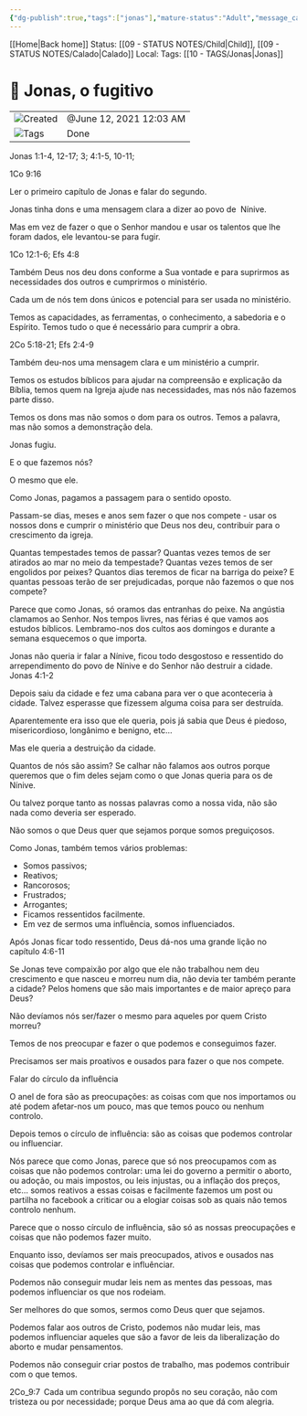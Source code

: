 ```yaml
---
{"dg-publish":true,"tags":["jonas"],"mature-status":"Adult","message_category":"Devocional","created":"2025-10-16T10:29:28.698+01:00","speech-status":"Proferido","local":"iqc","dg-note-icon":"adult","noteIcon":"adult","updated":"2025-10-30T17:26:24.952+00:00","title":"Jonas, o fugitivo","dgPassFrontmatter":true,"permalink":"/05-main-notes-permanent-zettel/jonas-o-fugitivo/"}
---
```


[[Home\|Back home]]
Status: [[09 - STATUS NOTES/Child\|Child]], [[09 - STATUS NOTES/Calado\|Calado]]
Local: 
Tags: [[10 - TAGS/Jonas\|Jonas]]

# 📓 Jonas, o fugitivo

|   |   |
|---|---|
|![](Dashboard/Attachments/clock_gray%20209.svg)Created|@June 12, 2021 12:03 AM|
|![](Dashboard/Attachments/list_gray%20943.svg)Tags|Done|

Jonas 1:1-4, 12-17; 3; 4:1-5, 10-11; 

1Co 9:16 

Ler o primeiro capítulo de Jonas e falar do segundo. 

Jonas tinha dons e uma mensagem clara a dizer ao povo de  Nínive. 

Mas em vez de fazer o que o Senhor mandou e usar os talentos que lhe foram dados, ele levantou-se para fugir. 

1Co 12:1-6; Efs 4:8  

Também Deus nos deu dons conforme a Sua vontade e para suprirmos as necessidades dos outros e cumprirmos o ministério. 

Cada um de nós tem dons únicos e potencial para ser usada no ministério. 

Temos as capacidades, as ferramentas, o conhecimento, a sabedoria e o Espírito. Temos tudo o que é necessário para cumprir a obra. 

2Co 5:18-21; Efs 2:4-9  

Também deu-nos uma mensagem clara e um ministério a cumprir. 

Temos os estudos bíblicos para ajudar na compreensão e explicação da Bíblia, temos quem na Igreja ajude nas necessidades, mas nós não fazemos parte disso. 

Temos os dons mas não somos o dom para os outros. Temos a palavra, mas não somos a demonstração dela. 

Jonas fugiu. 

E o que fazemos nós? 

O mesmo que ele. 

Como Jonas, pagamos a passagem para o sentido oposto. 

Passam-se dias, meses e anos sem fazer o que nos compete - usar os nossos dons e cumprir o ministério que Deus nos deu, contribuir para o crescimento da igreja.  

Quantas tempestades temos de passar? Quantas vezes temos de ser atirados ao mar no meio da tempestade? Quantas vezes temos de ser engolidos por peixes? Quantos dias teremos de ficar na barriga do peixe? E quantas pessoas terão de ser prejudicadas, porque não fazemos o que nos compete? 

Parece que como Jonas, só oramos das entranhas do peixe. Na angústia clamamos ao Senhor. Nos tempos livres, nas férias é que vamos aos estudos bíblicos. Lembramo-nos dos cultos aos domingos e durante a semana esquecemos o que importa. 

Jonas não queria ir falar a Nínive, ficou todo desgostoso e ressentido do arrependimento do povo de Nínive e do Senhor não destruir a cidade. Jonas 4:1-2 

Depois saiu da cidade e fez uma cabana para ver o que aconteceria à cidade. Talvez esperasse que fizessem alguma coisa para ser destruída.  

Aparentemente era isso que ele queria, pois já sabia que Deus é piedoso, misericordioso, longânimo e benigno, etc… 

Mas ele queria a destruição da cidade. 

Quantos de nós são assim? Se calhar não falamos aos outros porque queremos que o fim deles sejam como o que Jonas queria para os de Nínive. 

Ou talvez porque tanto as nossas palavras como a nossa vida, não são nada como deveria ser esperado. 

Não somos o que Deus quer que sejamos porque somos preguiçosos. 

Como Jonas, também temos vários problemas: 
- Somos passivos; 
- Reativos; 
- Rancorosos; 
- Frustrados; 
- Arrogantes; 
- Ficamos ressentidos facilmente. 
- Em vez de sermos uma influência, somos influenciados. 

Após Jonas ficar todo ressentido, Deus dá-nos uma grande lição no capítulo 4:6-11 

Se Jonas teve compaixão por algo que ele não trabalhou nem deu crescimento e que nasceu e morreu num dia, não devia ter também perante a cidade? Pelos homens que são mais importantes e de maior apreço para Deus?  

Não devíamos nós ser/fazer o mesmo para aqueles por quem Cristo morreu? 

Temos de nos preocupar e fazer o que podemos e conseguimos fazer. 

Precisamos ser mais proativos e ousados para fazer o que nos compete. 

Falar do círculo da influência 

O anel de fora são as preocupações: as coisas com que nos importamos ou até podem afetar-nos um pouco, mas que temos pouco ou nenhum controlo. 

Depois temos o círculo de influência: são as coisas que podemos controlar ou influenciar. 

Nós parece que como Jonas, parece que só nos preocupamos com as coisas que não podemos controlar: uma lei do governo a permitir o aborto, ou adoção, ou mais impostos, ou leis injustas, ou a inflação dos preços, etc… somos reativos a essas coisas e facilmente fazemos um post ou partilha no facebook a criticar ou a elogiar coisas sob as quais não temos controlo nenhum. 

Parece que o nosso círculo de influência, são só as nossas preocupações e coisas que não podemos fazer muito. 

Enquanto isso, devíamos ser mais preocupados, ativos e ousados nas coisas que podemos controlar e influênciar. 

Podemos não conseguir mudar leis nem as mentes das pessoas, mas podemos influenciar os que nos rodeiam. 

Ser melhores do que somos, sermos como Deus quer que sejamos. 

Podemos falar aos outros de Cristo, podemos não mudar leis, mas podemos influenciar aqueles que são a favor de leis da liberalização do aborto e mudar pensamentos. 

Podemos não conseguir criar postos de trabalho, mas podemos contribuir com o que temos. 

2Co_9:7  Cada um contribua segundo propôs no seu coração, não com tristeza ou por necessidade; porque Deus ama ao que dá com alegria.